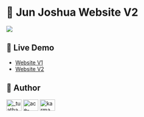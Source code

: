 # 📖 Jun Joshua Website V2

<img src="assets/img/banner.gif">

## 🚀 Live Demo
- [Website V1](https://junjoshua.vercel.app/)
- [Website V2](https://junjoshuaaboutme.vercel.app/)

## 👤 Author
<p align="left">
<a href="https://twitter.com/KenjiOtaza" target="blank"><img align="center" src="https://raw.githubusercontent.com/rahuldkjain/github-profile-readme-generator/master/src/images/icons/Social/twitter.svg" alt="_tuatha" height="30" width="40" /></a>
<a href="https://www.youtube.com/channel/UCdP2pRUVosJNWv7ob1Ai2Hw/featured" target="blank"><img align="center" src="https://raw.githubusercontent.com/rahuldkjain/github-profile-readme-generator/master/src/images/icons/Social/youtube.svg" alt="ace-gabriel-p-pasiliao-74594b250" height="30" width="40" /></a>
<a href="https://www.facebook.com/helloitsmejoshgaming" target="blank"><img align="center" src="https://raw.githubusercontent.com/rahuldkjain/github-profile-readme-generator/master/src/images/icons/Social/facebook.svg" alt="karma.053" height="30" width="40" /></a>
</p>
